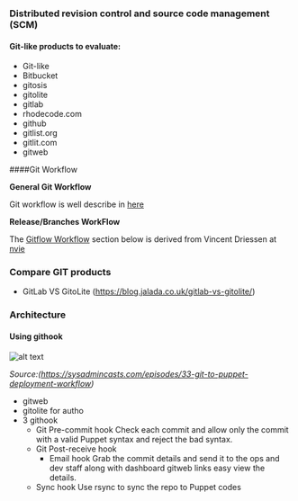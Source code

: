 
### Distributed revision control and source code management (SCM)


#### Git-like products to evaluate:

* Git-like
* Bitbucket
* gitosis
* gitolite
* gitlab
* rhodecode.com
* github
* gitlist.org
* gitlit.com
* gitweb


####Git Workflow

**General Git Workflow**

Git workflow is well describe in [here](https://www.atlassian.com/git/tutorials/comparing-workflows/centralized-workflow)

**Release/Branches WorkFlow**

The [Gitflow Workflow](http://nvie.com/posts/a-successful-git-branching-model/) section below is derived from Vincent Driessen at [nvie](http://nvie.com)

### Compare GIT products

* GitLab VS GitoLite (https://blog.jalada.co.uk/gitlab-vs-gitolite/)
### Architecture



####  Using githook


![alt text](https://d1cg27r99kkbpq.cloudfront.net/static/extra/33-git-to-puppet-deployment-workflow.png "Git WorkFlow")


*Source:(https://sysadmincasts.com/episodes/33-git-to-puppet-deployment-workflow)*

* gitweb
* gitolite for autho
* 3 githook
  * Git Pre-commit hook 
     Check each commit and allow only the commit with a valid Puppet syntax and reject the bad syntax.
  * Git Post-receive hook
    * Email hook 
      Grab the commit details and send it to the ops and dev staff along with dashboard gitweb links easy view the details.
  *   Sync hook 
      Use rsync to sync the repo to Puppet codes


  
